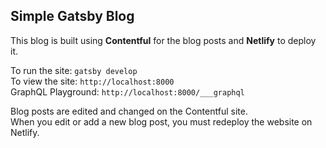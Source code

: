 ## Simple Gatsby Blog

This blog is built using **Contentful** for the blog posts and **Netlify** to deploy it.  

To run the site: ```gatsby develop```  
To view  the site: `http://localhost:8000`  
GraphQL Playground: `http://localhost:8000/___graphql`  

Blog posts are edited and changed on the Contentful site.  
When you edit or add a new blog post, you must redeploy the website on Netlify.  

